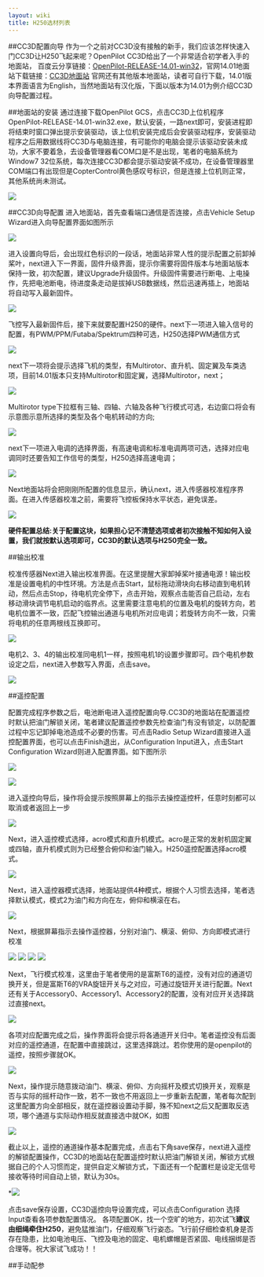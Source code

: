 ```yaml
---
layout: wiki
title: H250选材列表
---
```


##CC3D配置向导
作为一个之前对CC3D没有接触的新手，我们应该怎样快速入门CC3D让H250飞起来呢？OpenPilot CC3D给出了一个非常适合初学者入手的地面站，
百度云分享链接：[OpenPilot-RELEASE-14.01-win32](http://pan.baidu.com/s/1o6so6Ki)，官网14.01地面站下载链接：[CC3D地面站](https://wiki.openpilot.org/display/WIKI/OpenPilot+Downloads) 官网还有其他版本地面站，读者可自行下载，14.01版本界面语言为English，当然地面站有汉化版，下面以版本为14.01为例介绍CC3D向导配置过程。

##地面站的安装
通过连接下载OpenPilot GCS，点击CC3D上位机程序OpenPilot-RELEASE-14.01-win32.exe，默认安装，一路next即可，安装进程即将结束时窗口弹出提示安装驱动，该上位机安装完成后会安装驱动程序，安装驱动程序之后用数据线将CC3D与电脑连接，有可能你的电脑会提示该驱动安装未成功，大家不要着急，去设备管理器看COM口是不是出现，笔者的电脑系统为Window7 32位系统，每次连接CC3D都会提示驱动安装不成功，在设备管理器里COM端口有出现但是CopterControl黄色感叹号标识，但是连接上位机则正常，其他系统尚未测试。

![](/assets/img/h250-config-1.png)

##CC3D向导配置
进入地面站，首先查看端口通信是否连接，点击Vehicle Setup Wizard进入向导配置界面如图所示

![](/assets/img/h250-config-2.png)

进入设置向导后，会出现红色标识的一段话，地面站非常人性的提示配置之前卸掉桨叶，next进入下一界面，固件升级界面，提示你需要将固件版本与地面站版本保持一致，初次配置，建议Upgrade升级固件。升级固件需要进行断电、上电操作，先把电池断电，待进度条走动是拔掉USB数据线，然后迅速再插上，地面站将自动写入最新固件。

![](/assets/img/h250-config-3.png)

飞控写入最新固件后，接下来就要配置H250的硬件。next下一项进入输入信号的配置，有PWM/PPM/Futaba/Spektrum四种可选，H250选择PWM通信方式

![](/assets/img/h250-config-4.png)

next下一项将会提示选择飞机的类型，有Multirotor、直升机、固定翼及车类选项，目前14.01版本只支持Multirotor和固定翼，选择Multirotor，next；

![](/assets/img/h250-config-5.png)

Multirotor type下拉框有三轴、四轴、六轴及各种飞行模式可选，右边窗口将会有示意图示意所选择的类型及各个电机转动的方向;

![](/assets/img/h250-config-6.png)

next下一项进入电调的选择界面，有高速电调和标准电调两项可选，选择对应电调同时还要告知工作信号的类型，H250选择高速电调；

![](/assets/img/h250-config-7.png)

Next地面站将会把刚刚所配置的信息显示，确认next，进入传感器校准程序界面。在进入传感器校准之前，需要将飞控板保持水平状态，避免误差。

![](/assets/img/h250-config-8.png)

**硬件配置总结:关于配置这块，如果担心记不清楚选项或者初次接触不知如何入设置，我们就按默认选项即可，CC3D的默认选项与H250完全一致。**

##输出校准

校准传感器Next进入输出校准界面。在这里提醒大家卸掉桨叶接通电源！输出校准是设置电机的中性环境。方法是点击Start，鼠标拖动滑块向右移动直到电机转动，然后点击Stop，待电机完全停下，点击开始，观察点击能否自己启动，左右移动滑块调节电机启动的临界点。这里需要注意电机的位置及电机的旋转方向，若电机位置不一致，匹配飞控输出通道与电机所对应电调；若旋转方向不一致，只需将电机的任意两根线互换即可。

![](/assets/img/h250-config-9.png)

电机2、3、4的输出校准同电机1一样，按照电机1的设置步骤即可。四个电机参数设定之后，next进入参数写入界面，点击save。

![](/assets/img/h250-config-10.png)

##遥控配置

配置完成程序参数之后，电池断电进入遥控配置向导.CC3D的地面站在配置遥控时默认把油门解锁关闭，笔者建议配置遥控参数先检查油门有没有锁定，以防配置过程中忘记卸掉电池造成不必要的伤害。可点击Radio Setup Wizard直接进入遥控配置界面，也可以点击Finish退出，从Configuration Input进入，点击Start Configuration Wizard则进入配置界面。如下图所示

![](/assets/img/h250-config-11.png)

![](/assets/img/h250-config-12.png)

进入遥控向导后，操作将会提示按照屏幕上的指示去操控遥控杆，任意时刻都可以取消或者返回上一步

![](/assets/img/h250-config-13.png)

Next，进入遥控模式选择，acro模式和直升机模式。acro是正常的发射机固定翼或四轴，直升机模式则为已经整合俯仰和油门输入。H250遥控配置选择acro模式。

![](/assets/img/h250-config-14.png)

Next，进入遥控器模式选择，地面站提供4种模式，根据个人习惯去选择，笔者选择默认模式，模式2为油门和方向在左，俯仰和横滚在右。

![](/assets/img/h250-config-15.png)

Next，根据屏幕指示去操作遥控器，分别对油门、横滚、俯仰、方向即模式进行校准

![](/assets/img/h250-config-16.png)
![](/assets/img/h250-config-17.png)
![](/assets/img/h250-config-18.png)
![](/assets/img/h250-config-19.png)

Next，飞行模式校准，这里由于笔者使用的是富斯T6的遥控，没有对应的通道切换开关，但是富斯T6的VRA旋钮开关与之对应，可通过旋钮开关进行配置。Next还有关于Accessory0、Accessory1、Accessory2的配置，没有对应开关选择跳过直接next。

![](/assets/img/h250-config-20.png)

各项对应配置完成之后，操作界面将会提示将各通道开关归中。笔者遥控没有后面对应的遥控通道，在配置中直接跳过，这里选择跳过。若你使用的是openpilot的遥控，按照步骤就OK。

![](/assets/img/h250-config-21.png)

Next，操作提示随意拨动油门、横滚、俯仰、方向摇杆及模式切换开关，观察是否与实际的摇杆动作一致，若不一致也不用返回上一步重新去配置，笔者每次配到这里配置方向全部相反，就在遥控器设置动手脚，殊不知next之后又配置取反选项，哪个通道与实际动作相反就直接选中就OK，如图

![](/assets/img/h250-config-22.png)

截止以上，遥控的通道操作基本配置完成，点击右下角save保存，next进入遥控的解锁配置操作，CC3D的地面站在配置遥控时默认把油门解锁关闭，解锁方式根据自己的个人习惯而定，提供自定义解锁方式，下面还有一个配置栏是设定无信号接收等待时间自动上锁，默认为30s。

*![](/assets/img/h250-config-23.png)

点击save保存设置，CC3D遥控向导设置完成，可以点击Configuration 选择Input查看各项参数配置情况。
各项配置OK，找一个空旷的地方，初次试飞**建议由细绳牵住H250**，避免猛推油门，仔细观察飞行姿态。飞行前仔细检查机身是否存在隐患，比如电池电压、飞控及电池的固定、电机螺帽是否紧固、电线捆绑是否合理等。祝大家试飞成功！！

##手动配参